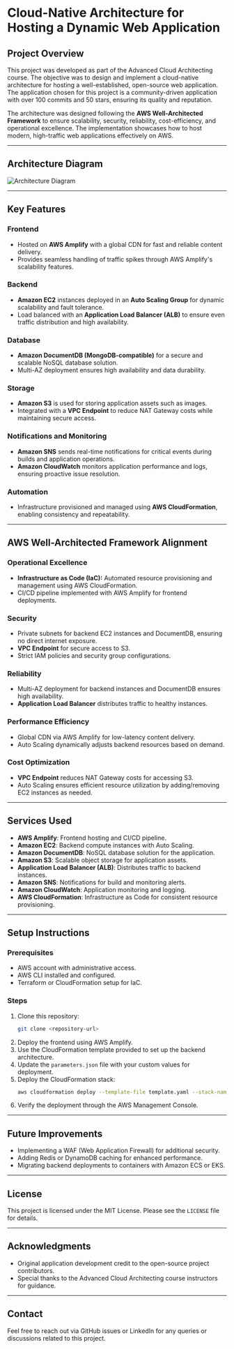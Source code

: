 # Cloud-Native Architecture for Hosting a Dynamic Web Application

## Project Overview
This project was developed as part of the Advanced Cloud Architecting course. The objective was to design and implement a cloud-native architecture for hosting a well-established, open-source web application. The application chosen for this project is a community-driven application with over 100 commits and 50 stars, ensuring its quality and reputation.

The architecture was designed following the **AWS Well-Architected Framework** to ensure scalability, security, reliability, cost-efficiency, and operational excellence. The implementation showcases how to host modern, high-traffic web applications effectively on AWS.

---

## Architecture Diagram
![Architecture Diagram](![Cloud-Final-Arch-diagram](https://github.com/user-attachments/assets/73569ae8-b23d-41a6-ba03-c8cfd97253fa)
)

---

## Key Features

### Frontend
- Hosted on **AWS Amplify** with a global CDN for fast and reliable content delivery.
- Provides seamless handling of traffic spikes through AWS Amplify's scalability features.

### Backend
- **Amazon EC2** instances deployed in an **Auto Scaling Group** for dynamic scalability and fault tolerance.
- Load balanced with an **Application Load Balancer (ALB)** to ensure even traffic distribution and high availability.

### Database
- **Amazon DocumentDB (MongoDB-compatible)** for a secure and scalable NoSQL database solution.
- Multi-AZ deployment ensures high availability and data durability.

### Storage
- **Amazon S3** is used for storing application assets such as images.
- Integrated with a **VPC Endpoint** to reduce NAT Gateway costs while maintaining secure access.

### Notifications and Monitoring
- **Amazon SNS** sends real-time notifications for critical events during builds and application operations.
- **Amazon CloudWatch** monitors application performance and logs, ensuring proactive issue resolution.

### Automation
- Infrastructure provisioned and managed using **AWS CloudFormation**, enabling consistency and repeatability.

---

## AWS Well-Architected Framework Alignment

### Operational Excellence
- **Infrastructure as Code (IaC):** Automated resource provisioning and management using AWS CloudFormation.
- CI/CD pipeline implemented with AWS Amplify for frontend deployments.

### Security
- Private subnets for backend EC2 instances and DocumentDB, ensuring no direct internet exposure.
- **VPC Endpoint** for secure access to S3.
- Strict IAM policies and security group configurations.

### Reliability
- Multi-AZ deployment for backend instances and DocumentDB ensures high availability.
- **Application Load Balancer** distributes traffic to healthy instances.

### Performance Efficiency
- Global CDN via AWS Amplify for low-latency content delivery.
- Auto Scaling dynamically adjusts backend resources based on demand.

### Cost Optimization
- **VPC Endpoint** reduces NAT Gateway costs for accessing S3.
- Auto Scaling ensures efficient resource utilization by adding/removing EC2 instances as needed.

---

## Services Used
- **AWS Amplify**: Frontend hosting and CI/CD pipeline.
- **Amazon EC2**: Backend compute instances with Auto Scaling.
- **Amazon DocumentDB**: NoSQL database solution for the application.
- **Amazon S3**: Scalable object storage for application assets.
- **Application Load Balancer (ALB)**: Distributes traffic to backend instances.
- **Amazon SNS**: Notifications for build and monitoring alerts.
- **Amazon CloudWatch**: Application monitoring and logging.
- **AWS CloudFormation**: Infrastructure as Code for consistent resource provisioning.

---

## Setup Instructions

### Prerequisites
- AWS account with administrative access.
- AWS CLI installed and configured.
- Terraform or CloudFormation setup for IaC.

### Steps
1. Clone this repository:
   ```bash
   git clone <repository-url>
   ```
2. Deploy the frontend using AWS Amplify.
3. Use the CloudFormation template provided to set up the backend architecture.
4. Update the `parameters.json` file with your custom values for deployment.
5. Deploy the CloudFormation stack:
   ```bash
   aws cloudformation deploy --template-file template.yaml --stack-name <stack-name>
   ```
6. Verify the deployment through the AWS Management Console.

---

## Future Improvements
- Implementing a WAF (Web Application Firewall) for additional security.
- Adding Redis or DynamoDB caching for enhanced performance.
- Migrating backend deployments to containers with Amazon ECS or EKS.

---

## License
This project is licensed under the MIT License. Please see the `LICENSE` file for details.

---

## Acknowledgments
- Original application development credit to the open-source project contributors.
- Special thanks to the Advanced Cloud Architecting course instructors for guidance.

---

## Contact
Feel free to reach out via GitHub issues or LinkedIn for any queries or discussions related to this project.
